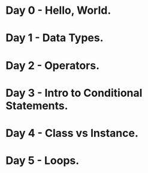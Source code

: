 # Day 0 - Hello, World.
# Day 1 - Data Types.
# Day 2 - Operators.
# Day 3 - Intro to Conditional Statements.
# Day 4 - Class vs Instance.
# Day 5 - Loops.
